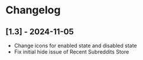 # Changelog

## [1.3] - 2024-11-05
- Change icons for enabled state and disabled state
- Fix initial hide issue of Recent Subreddits Store
